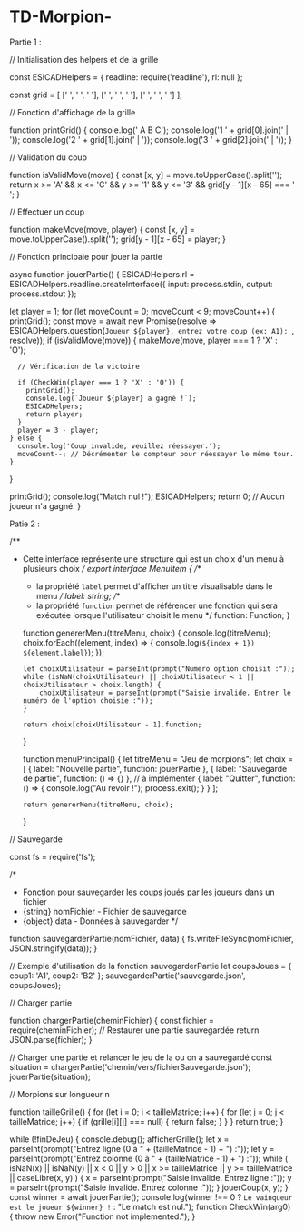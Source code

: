 # TD-Morpion-

Partie 1 :

// Initialisation des helpers et de la grille
 
const ESICADHelpers = {
  readline: require('readline'),
  rl: null
};

const grid = [
  [' ', ' ', ' '],
  [' ', ' ', ' '],
  [' ', ' ', ' ']
];

// Fonction d'affichage de la grille

function printGrid() {
  console.log('  A B C');
  console.log('1 ' + grid[0].join(' | '));
  console.log('2 ' + grid[1].join(' | '));
  console.log('3 ' + grid[2].join(' | '));
}

// Validation du coup

function isValidMove(move) {
  const [x, y] = move.toUpperCase().split('');
  return x >= 'A' && x <= 'C' && y >= '1' && y <= '3' && grid[y - 1][x - 65] === ' ';
}

// Effectuer un coup

function makeMove(move, player) {
  const [x, y] = move.toUpperCase().split('');
  grid[y - 1][x - 65] = player;
}

// Fonction principale pour jouer la partie

async function jouerPartie() {
  ESICADHelpers.rl = ESICADHelpers.readline.createInterface({
    input: process.stdin,
    output: process.stdout
  });

  let player = 1;
  for (let moveCount = 0; moveCount < 9; moveCount++) {
    printGrid();
    const move = await new Promise(resolve => ESICADHelpers.question(`Joueur ${player}, entrez votre coup (ex: A1): `, resolve));
    if (isValidMove(move)) {
      makeMove(move, player === 1 ? 'X' : 'O');

      // Vérification de la victoire

      if (CheckWin(player === 1 ? 'X' : 'O')) {
        printGrid();
        console.log(`Joueur ${player} a gagné !`);
        ESICADHelpers;
        return player;
      }
      player = 3 - player;
    } else {
      console.log('Coup invalide, veuillez réessayer.');
      moveCount--; // Décrémenter le compteur pour réessayer le même tour.
    }
  }

  printGrid();
  console.log("Match nul !");
  ESICADHelpers;
  return 0; // Aucun joueur n'a gagné.
}

Patie 2 : 

/**
* Cette interface représente une structure qui est un choix d'un menu à
plusieurs choix
*/
export interface MenuItem {
  /**
  * la propriété `label` permet d'afficher un titre visualisable dans le
  menu
  */
  label: string;
  /**
  * la propriété `function` permet de référencer une fonction qui sera
  exécutée lorsque l'utilisateur choisit le menu
  */
  function: Function;
  }

  function genererMenu(titreMenu, choix:) {
      console.log(titreMenu);
      choix.forEach((element, index) => {
          console.log(`${index + 1}) ${element.label}`);
      });
  
      let choixUtilisateur = parseInt(prompt("Numero option choisit :"));
      while (isNaN(choixUtilisateur) || choixUtilisateur < 1 || choixUtilisateur > choix.length) {
          choixUtilisateur = parseInt(prompt("Saisie invalide. Entrer le numéro de l'option choisie :"));
      }
  
      return choix[choixUtilisateur - 1].function;
  }

  function menuPrincipal() {
      let titreMenu = "Jeu de morpions";
      let choix = [
          { label: "Nouvelle partie", function: jouerPartie },
          { label: "Sauvegarde de partie", function: () => {} }, // à implémenter
          { label: "Quitter", function: () => { console.log("Au revoir !"); process.exit(); } }
      ];
  
      return genererMenu(titreMenu, choix);
  }

// Sauvegarde

const fs = require('fs');

/*
* Fonction pour sauvegarder les coups joués par les joueurs dans un fichier
* {string} nomFichier - Fichier de sauvegarde
* {object} data - Données à sauvegarder
*/

function sauvegarderPartie(nomFichier, data) {
fs.writeFileSync(nomFichier, JSON.stringify(data));
}

// Exemple d'utilisation de la fonction sauvegarderPartie
let coupsJoues = { coup1: 'A1', coup2: 'B2' };
sauvegarderPartie('sauvegarde.json', coupsJoues);

// Charger partie 

function chargerPartie(cheminFichier) {
  const fichier = require(cheminFichier);
// Restaurer une partie sauvegardée
  return JSON.parse(fichier);
}

// Charger une partie et relancer le jeu de la ou on a sauvegardé
const situation = chargerPartie('chemin/vers/fichierSauvegarde.json');
jouerPartie(situation);

//  Morpions sur longueur n

  function tailleGrille() {
    for (let i = 0; i < tailleMatrice; i++) {
      for (let j = 0; j < tailleMatrice; j++) {
        if (grille[i][j] === null) {
          return false;
        }
      }
    }
    return true;
  }

  while (!finDeJeu) {
    console.debug();
    afficherGrille();
    let x = parseInt(prompt("Entrez ligne (0 à " + (tailleMatrice - 1) + ") :"));
    let y = parseInt(prompt("Entrez colonne (0 à " + (tailleMatrice - 1) + ") :"));
    while (
      isNaN(x) ||
      isNaN(y) ||
      x < 0 ||
      y > 0 ||
      x >= tailleMatrice ||
      y >= tailleMatrice ||
      caseLibre(x, y)
    ) {
      x = parseInt(prompt("Saisie invalide. Entrez ligne :"));
      y = parseInt(prompt("Saisie invalide. Entrez colonne :"));
    }
    jouerCoup(x, y);
  }
const winner = await jouerPartie();
console.log(winner !== 0 ? `Le vainqueur est le joueur ${winner} !` : "Le match est nul.");
function CheckWin(arg0) {
  throw new Error("Function not implemented.");
}
